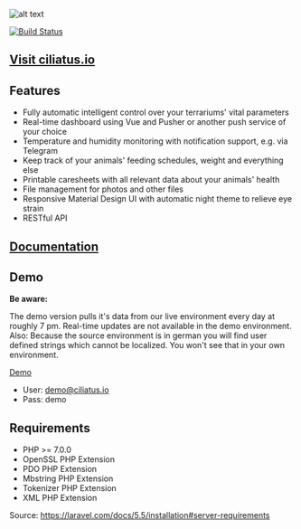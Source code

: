 ![alt text](https://github.com/matthenning/ciliatus/blob/master/public/images/logo_horizontal.png "Ciliatus")

[![Build Status](https://travis-ci.org/matthenning/ciliatus.svg?branch=master)](https://travis-ci.org/matthenning/ciliatus)

## [Visit ciliatus.io](https://ciliatus.io)

## Features

* Fully automatic intelligent control over your terrariums' vital parameters
* Real-time dashboard using Vue and Pusher or another push service of your choice
* Temperature and humidity monitoring with notification support, e.g. via Telegram
* Keep track of your animals' feeding schedules, weight and everything else
* Printable caresheets with all relevant data about your animals' health
* File management for photos and other files
* Responsive Material Design UI with automatic night theme to relieve eye strain
* RESTful API

## [Documentation](https://ciliatus.io/docs)

## Demo

**Be aware:** 

The demo version pulls it's data from our live environment every day at roughly 7 pm. Real-time updates are not available in the demo environment.
Also: Because the source environment is in german you will find user defined strings which cannot be localized. You won't see that in your own environment.

[Demo](https://demo01.ciliatus.io)

* User: demo@ciliatus.io
* Pass: demo

## Requirements

* PHP >= 7.0.0
* OpenSSL PHP Extension
* PDO PHP Extension
* Mbstring PHP Extension
* Tokenizer PHP Extension
* XML PHP Extension

Source: https://laravel.com/docs/5.5/installation#server-requirements